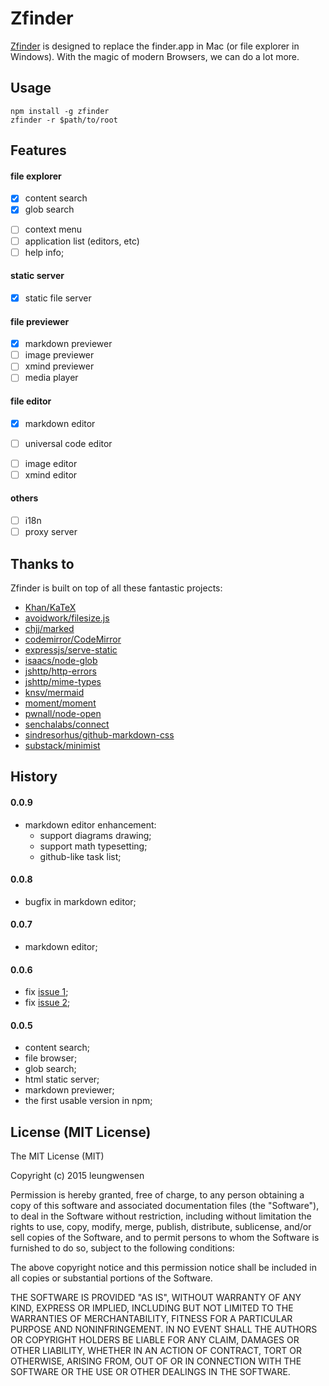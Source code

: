 # Zfinder

[Zfinder](https://github.com/leungwensen/zfinder) is designed to replace the finder.app in Mac (or file explorer in Windows). With the magic of modern Browsers, we can do a lot more.

## Usage

```shell
npm install -g zfinder
zfinder -r $path/to/root
```

## Features

#### file explorer

- [x] content search
- [x] glob search
* [ ] context menu
* [ ] application list (editors, etc)
* [ ] help info;

#### static server

- [x] static file server

#### file previewer

- [x] markdown previewer
- [ ] image previewer
- [ ] xmind previewer
- [ ] media player

#### file editor

- [x] markdown editor
* [ ] universal code editor
- [ ] image editor
- [ ] xmind editor

#### others

- [ ] i18n
- [ ] proxy server

## Thanks to

Zfinder is built on top of all these fantastic projects:

* [Khan/KaTeX](https://github.com/Khan/KaTeX)
* [avoidwork/filesize.js](https://github.com/avoidwork/filesize.js)
* [chjj/marked](https://github.com/chjj/marked)
* [codemirror/CodeMirror](https://github.com/codemirror/CodeMirror.git)
* [expressjs/serve-static](https://github.com/expressjs/serve-static)
* [isaacs/node-glob](https://github.com/isaacs/node-glob)
* [jshttp/http-errors](https://github.com/jshttp/http-errors)
* [jshttp/mime-types](https://github.com/jshttp/mime-types)
* [knsv/mermaid](https://github.com/knsv/mermaid)
* [moment/moment](https://github.com/moment/moment)
* [pwnall/node-open](https://github.com/pwnall/node-open)
* [senchalabs/connect](https://github.com/senchalabs/connect)
* [sindresorhus/github-markdown-css](https://github.com/sindresorhus/github-markdown-css)
* [substack/minimist](https://github.com/substack/minimist)

## History

#### 0.0.9

* markdown editor enhancement:
  * support diagrams drawing;
  * support math typesetting;
  * github-like task list;

#### 0.0.8

* bugfix in markdown editor;


#### 0.0.7

* markdown editor;

#### 0.0.6

* fix [issue 1](https://github.com/leungwensen/zfinder/issues/1);
* fix [issue 2](https://github.com/leungwensen/zfinder/issues/2);

#### 0.0.5

* content search;
* file browser;
* glob search;
* html static server;
* markdown previewer;
* the first usable version in npm;

## License (MIT License)

The MIT License (MIT)

Copyright (c) 2015 leungwensen

Permission is hereby granted, free of charge, to any person obtaining a copy
of this software and associated documentation files (the "Software"), to deal
in the Software without restriction, including without limitation the rights
to use, copy, modify, merge, publish, distribute, sublicense, and/or sell
copies of the Software, and to permit persons to whom the Software is
furnished to do so, subject to the following conditions:

The above copyright notice and this permission notice shall be included in all
copies or substantial portions of the Software.

THE SOFTWARE IS PROVIDED "AS IS", WITHOUT WARRANTY OF ANY KIND, EXPRESS OR
IMPLIED, INCLUDING BUT NOT LIMITED TO THE WARRANTIES OF MERCHANTABILITY,
FITNESS FOR A PARTICULAR PURPOSE AND NONINFRINGEMENT. IN NO EVENT SHALL THE
AUTHORS OR COPYRIGHT HOLDERS BE LIABLE FOR ANY CLAIM, DAMAGES OR OTHER
LIABILITY, WHETHER IN AN ACTION OF CONTRACT, TORT OR OTHERWISE, ARISING FROM,
OUT OF OR IN CONNECTION WITH THE SOFTWARE OR THE USE OR OTHER DEALINGS IN THE
SOFTWARE.

